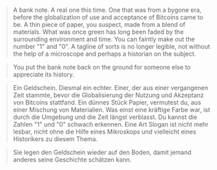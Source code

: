 >A bank note. A real one this time. One that was from a bygone era, before the globalization of use and acceptance of Bitcoins came to be. A thin piece of paper, you suspect, made from a blend of materials. What was once green has long been faded by the surrounding environment and time. You can faintly make out the number "1" and "0". A tagline of sorts is no longer legible, not without the help of a microscope and perhaps a historian on the subject.  
  
>You put the bank note back on the ground for someone else to appreciate its history.  

> Ein Geldschein. Diesmal ein echter. Einer, der aus einer vergangenen Zeit stammte, bevor die Globalisierung der Nutzung und Akzeptanz von Bitcoins stattfand. Ein dünnes Stück Papier, vermutest du, aus einer Mischung von Materialien. Was einst eine kräftige Farbe war, ist durch die Umgebung und die Zeit längst verblasst. Du kannst die Zahlen "1" und "0" schwach erkennen. Eine Art Slogan ist nicht mehr lesbar, nicht ohne die Hilfe eines Mikroskops und vielleicht eines Historikers zu diesem Thema.  
  
> Sie legen den Geldschein wieder auf den Boden, damit jemand anderes seine Geschichte schätzen kann.  

